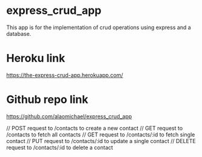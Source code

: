 # express_crud_app
This app is for the implementation of crud operations using express and a database. 

# Heroku link
https://the-express-crud-app.herokuapp.com/

# Github repo link
https://github.com/alaomichael/express_crud_app

// POST request to /contacts to create a new contact
// GET request to /contacts  to fetch all contacts
// GET request to /contacts/:id to fetch single contact
// PUT request to /contacts/:id to update a single contact
// DELETE request to /contacts/:id to delete a contact
